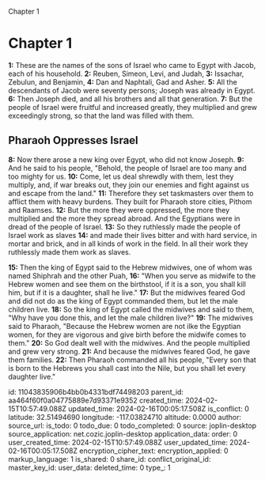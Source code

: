 Chapter 1

# Chapter 1

**1:** These are the names of the sons of Israel who came to Egypt with Jacob, each of his household.
**2:** Reuben, Simeon, Levi, and Judah,
**3:** Issachar, Zebulun, and Benjamin,
**4:** Dan and Naphtali, Gad and Asher.
**5:** All the descendants of Jacob were seventy persons; Joseph was already in Egypt.
**6:** Then Joseph died, and all his brothers and all that generation.
**7:** But the people of Israel were fruitful and increased greatly, they multiplied and grew exceedingly strong, so that the land was filled with them.

## Pharaoh Oppresses Israel

**8:** Now there arose a new king over Egypt, who did not know Joseph.
**9:** And he said to his people, "Behold, the people of Israel are too many and too mighty for us.
**10:** Come, let us deal shrewdly with them, lest they multiply, and, if war breaks out, they join our enemies and fight against us and escape from the land."
**11:** Therefore they set taskmasters over them to afflict them with heavy burdens. They built for Pharaoh store cities, Pithom and Raamses.
**12:** But the more they were oppressed, the more they multiplied and the more they spread abroad. And the Egyptians were in dread of the people of Israel.
**13:** So they ruthlessly made the people of Israel work as slaves
**14:** and made their lives bitter and with hard service, in mortar and brick, and in all kinds of work in the field. In all their work they ruthlessly made them work as slaves.

**15:** Then the king of Egypt said to the Hebrew midwives, one of whom was named Shiphrah and the other Puah,
**16:** "When you serve as midwife to the Hebrew women and see them on the birthstool, if it is a son, you shall kill him, but if it is a daughter, shall he live."
**17:** But the midwives feared God and did not do as the king of Egypt commanded them, but let the male children live.
**18:** So the king of Egypt called the midwives and said to them, "Why have you done this, and let the male children live?"
**19:** The midwives said to Pharaoh, "Because the Hebrew women are not ilke the Egyptian women, for they are vigorous and give birth before the midwife comes to them."
**20:** So God dealt well with the midwives. And the people multiplied and grew very strong.
**21:** And because the midwives feared God, he gave them families.
**22:** Then Pharaoh commanded all his people, "Every son that is born to the Hebrews you shall cast into the Nile, but you shall let every daughter live."


id: 11043835906b4bb0b4331bdf74498203
parent_id: aa464f60f0a04775889e7d93371e9352
created_time: 2024-02-15T10:57:49.088Z
updated_time: 2024-02-16T00:05:17.508Z
is_conflict: 0
latitude: 32.51494690
longitude: -117.03824710
altitude: 0.0000
author: 
source_url: 
is_todo: 0
todo_due: 0
todo_completed: 0
source: joplin-desktop
source_application: net.cozic.joplin-desktop
application_data: 
order: 0
user_created_time: 2024-02-15T10:57:49.088Z
user_updated_time: 2024-02-16T00:05:17.508Z
encryption_cipher_text: 
encryption_applied: 0
markup_language: 1
is_shared: 0
share_id: 
conflict_original_id: 
master_key_id: 
user_data: 
deleted_time: 0
type_: 1
